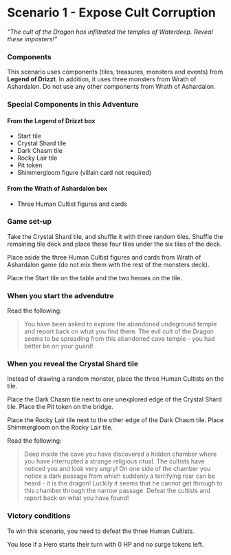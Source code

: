 Scenario 1 - Expose Cult Corruption
===================================

_“The cult of the Dragon has infiltrated the temples of Waterdeep. Reveal these imposters!”_


### Components
This scenario uses components (tiles, treasures, monsters and events) from **Legend of Drizzt**.
In addition, it uses three monsters from Wrath of Ashardalon. Do not use any other components from Wrath of Ashardalon.


### Special Components in this Adventure
#### From the Legend of Drizzt box
* Start tile
* Crystal Shard tile
* Dark Chasm tile
* Rocky Lair tile
* Pit token
* Shimmergloom figure (villain card not required)

#### From the Wrath of Ashardalon box
* Three Human Cultist figures and cards

### Game set-up
Take the Crystal Shard tile, and shuffle it with three random tiles. Shuffle the remaining tile deck and place these four tiles under the six tiles of the deck.

Place aside the three Human Cultist figures and cards from Wrath of Ashardalon game (do not mix them with the rest of the monsters deck).

Place the Start tile on the table and the two heroes on the tile.

### When you start the advendutre
Read the following:
> You have been asked to explore the abandoned undeground temple and report back on what you find there. The evil cult of the Dragon seems to be spreading from this abandoned cave temple - you had better be on your guard!

### When you reveal the Crystal Shard tile
Instead of drawing a random monster, place the three Human Cultists on the tile.

Place the Dark Chasm tile next to one unexplored edge of the Crystal Shard tile. Place the Pit token on the bridge.

Place the Rocky Lair tile next to the other edge of the Dark Chasm tile. Place Shimmergloom on the Rocky Lair tile.

Read the following:
> Deep inside the cave you have discovered a hidden chamber where you have interrupted a strange religious ritual. The cultists have noticed you and look very angry! On one side of the chamber you notice a dark passage from which suddenly a terrifying roar can be heard - it is the dragon! Luckily it seems that he cannot get through to this chamber through the narrow passage. Defeat the cultists and report back on what you have found!

### Victory conditions
To win this scenario, you need to defeat the three Human Cultists.

You lose if a Hero starts their turn with 0 HP and no surge tokens left.
